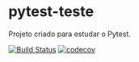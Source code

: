 # pytest-teste
Projeto criado para estudar o Pytest.

[![Build Status](https://travis-ci.org/asiqueira/pytest-teste.svg?branch=main)](https://travis-ci.org/asiqueira/pytest-teste)
[![codecov](https://codecov.io/gh/asiqueira/pytest-teste/branch/main/graph/badge.svg?token=136X989YAR)](undefined)
